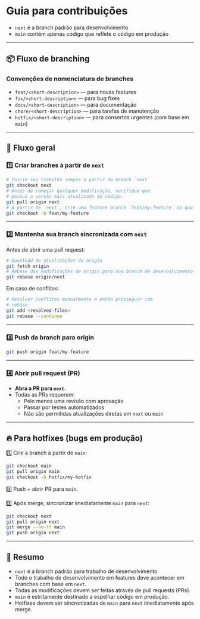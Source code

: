 # Guia para contribuições

- `next` é a branch padrão para desenvolvimento
- `main` contém apenas código que reflete o código em produção

---

## 📦 Fluxo de branching

### Convenções de nomenclatura de branches
- `feat/<short-description>` — para novas features
- `fix/<short-description>` — para bug fixes
- `docs/<short-description>` — para documentação
- `chore/<short-description>` — para tarefas de manutenção
- `hotfix/<short-description>` — para consertos urgentes (com base em `main`)

---

## 🔄 Fluxo geral

### 1️⃣ Criar branches à partir de `next`

```bash
# Inicie seu trabalho sempre a partir da branch `next`
git checkout next
# Antes de começar qualquer modificação, verifique que
# possui a versão mais atualizada do código.
git pull origin next
# A partir de `next`, crie uma feature branch `feat/my-feature` na qual irá desenvolver seu trabalho
git checkout -b feat/my-feature
```

---

### 2️⃣ Mantenha sua branch sincronizada com `next`
Antes de abrir uma pull request:

```bash
# Download de atualizações da origin
git fetch origin
# Rebase das modificações de origin para sua branch de desenvolvimento
git rebase origin/next
```

Em caso de conflitos:
```bash
# Resolver conflitos manualmente e então prosseguir com
# rebase
git add <resolved-files>
git rebase --continue
```

---

### 3️⃣ Push da branch para origin
```bash
git push origin feat/my-feature
```

---

### 4️⃣ Abrir pull request (PR)
- **Abra a PR para `next`**.
- Todas as PRs requerem:
  - Pelo menos uma revisão com aprovação
  - Passar por testes automatizados
  - Não são permitidas atualizações diretas em `next` ou `main`

---

## 🔥 Para hotfixes (bugs em produção)

1️⃣ Crie a branch à partir de `main`:
```bash
git checkout main
git pull origin main
git checkout -b hotfix/my-hotfix
```

2️⃣ Push + abrir PR para `main`.

3️⃣ Após merge, sincronizar imediatamente `main` para `next`:
```bash
git checkout next
git pull origin next
git merge --no-ff main
git push origin next
```

---

## 🔔 Resumo
- `next` é a branch padrão para trabalho de desenvolvimento.
- Todo o trabalho de desenvolvimento em features deve acontecer em branches com base em `next`.
- Todas as modificações devem ser feitas através de pull requests (PRs).
- `main` é estritamente destinado a espelhar código em produção.
- Hotfixes devem ser sincronizadas de `main` para `next` imediatamente após merge.

